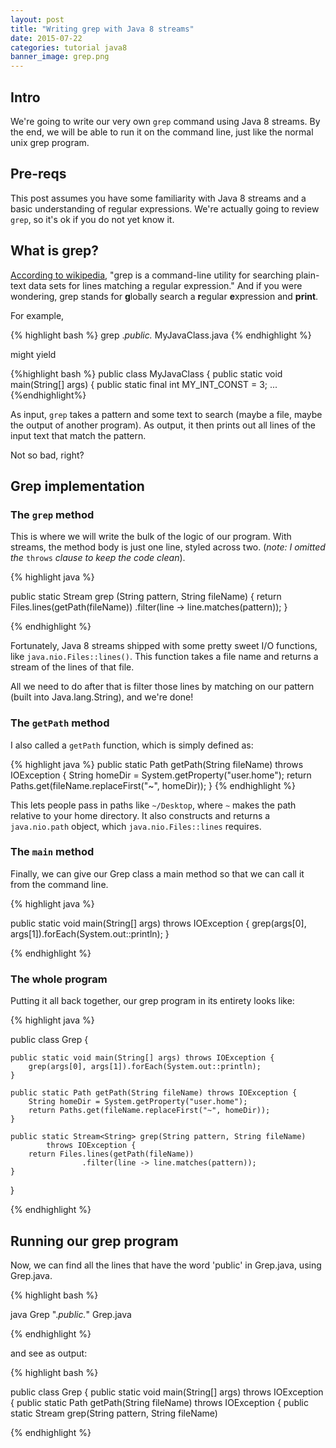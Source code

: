 ```yaml
---
layout: post
title: "Writing grep with Java 8 streams"
date: 2015-07-22
categories: tutorial java8
banner_image: grep.png
---
```


## Intro
We're going to write our very own `grep` command using Java 8 streams. By the end, we will be able to run it on the command line, just like the normal unix grep program.

## Pre-reqs
This post assumes you have some familiarity with Java 8 streams and a basic understanding of regular expressions. We're actually going to review `grep`, so it's ok if you do not yet know it.

## What is grep?
[According to wikipedia][grep-wiki], "grep is a command-line utility for searching plain-text data sets for lines matching a regular expression." And if you were wondering, grep stands for **g**lobally search a **r**egular **e**xpression and **print**.

For example,

{% highlight bash %}
grep .*public.* MyJavaClass.java 
{% endhighlight %}

might yield

{%highlight bash %}
public class MyJavaClass {
public static void main(String[] args) {
public static final int MY_INT_CONST = 3;
...
{%endhighlight%}

As input, `grep` takes a pattern and some text to search (maybe a file, maybe the output of another program). As output, it then prints out all lines of the input text that match the pattern.

Not so bad, right?

## Grep implementation

### The `grep` method
This is where we will write the bulk of the logic of our program. With streams, the method body is just one line, styled across two. (_note: I omitted the_ `throws` _clause to keep the code clean_).

{% highlight java %}

public static Stream<String> grep (String pattern, String fileName) {
    return Files.lines(getPath(fileName))
                .filter(line -> line.matches(pattern));
}

{% endhighlight %}

Fortunately, Java 8 streams shipped with some pretty sweet I/O functions, like `java.nio.Files::lines()`. This function takes a file name and returns a stream of the lines of that file.

All we need to do after that is filter those lines by matching on our pattern (built into Java.lang.String), and we're done!

### The `getPath` method
I also called a `getPath` function, which is simply defined as:

{% highlight java %}
public static Path getPath(String fileName) throws IOException {
    String homeDir = System.getProperty("user.home");
    return Paths.get(fileName.replaceFirst("~", homeDir));
}
{% endhighlight %}

This lets people pass in paths like `~/Desktop`, where `~` makes the path relative to your home directory. It also constructs and returns a `java.nio.path` object, which `java.nio.Files::lines` requires.

### The `main` method
Finally, we can give our Grep class a main method so that we can call it from the command line.

{% highlight java %}

public static void main(String[] args) throws IOException {
    grep(args[0], args[1]).forEach(System.out::println);
}

{% endhighlight %}

### The whole program
Putting it all back together, our grep program in its entirety looks like:

{% highlight java %}

public class Grep {

    public static void main(String[] args) throws IOException {
        grep(args[0], args[1]).forEach(System.out::println);
    }

    public static Path getPath(String fileName) throws IOException {
        String homeDir = System.getProperty("user.home");
        return Paths.get(fileName.replaceFirst("~", homeDir));
    }

    public static Stream<String> grep(String pattern, String fileName)
            throws IOException {
        return Files.lines(getPath(fileName))
                    .filter(line -> line.matches(pattern));
    }

}

{% endhighlight %}

## Running our grep program

Now, we can find all the lines that have the word 'public' in Grep.java, using Grep.java.

{% highlight bash %}

java Grep ".*public.*" Grep.java

{% endhighlight %}

and see as output:

{% highlight bash %}

public class Grep {
    public static void main(String[] args) throws IOException {
    public static Path getPath(String fileName) throws IOException {
    public static Stream<String> grep(String pattern, String fileName)

{% endhighlight %}

[grep-wiki]: https://en.wikipedia.org/wiki/Grep
[find-wiki]: https://en.wikipedia.org/wiki/Find

